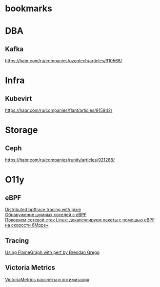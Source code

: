 # bookmarks
# DBA
## Kafka
https://habr.com/ru/companies/ozontech/articles/910568/
# Infra
## Kubevirt
https://habr.com/ru/companies/flant/articles/915942/
# Storage
## Ceph
https://habr.com/ru/companies/runity/articles/921288/
# O11y
## eBPF
[Distributed bpftrace tracing with pixie](https://blog.px.dev/distributed-bpftrace/) <br>
[Обнаружение шумных соседей с eBPF](https://habr.com/ru/companies/wunderfund/articles/859978/) <br>
[Покоряем сетевой стек Linux: декапсулируем пакеты с помощью eBPF на скорости 6Mpps+](https://habr.com/ru/companies/selectel/articles/901186/) <br>
## Tracing
[Using FlameGraph with perf by Brendan Gregg](https://github.com/brendangregg/FlameGraph)
## Victoria Metrics
[VictoriaMetrics рассчёты и оптимизация](https://habr.com/ru/companies/t2/articles/922168/)

